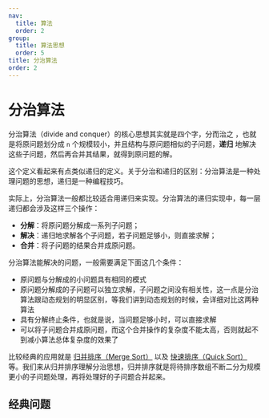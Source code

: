 ```yaml
---
nav:
  title: 算法
  order: 2
group:
  title: 算法思想
  order: 5
title: 分治算法
order: 2
---
```


# 分治算法

分治算法（divide and conquer）的核心思想其实就是四个字，分而治之 ，也就是将原问题划分成 `n` 个规模较小，并且结构与原问题相似的子问题，**递归** 地解决这些子问题，然后再合并其结果，就得到原问题的解。

这个定义看起来有点类似递归的定义。关于分治和递归的区别：分治算法是一种处理问题的思想，递归是一种编程技巧。

实际上，分治算法一般都比较适合用递归来实现。分治算法的递归实现中，每一层递归都会涉及这样三个操作：

- **分解**：将原问题分解成一系列子问题；
- **解决**：递归地求解各个子问题，若子问题足够小，则直接求解；
- **合并**：将子问题的结果合并成原问题。

分治算法能解决的问题，一般需要满足下面这几个条件：

- 原问题与分解成的小问题具有相同的模式
- 原问题分解成的子问题可以独立求解，子问题之间没有相关性，这一点是分治算法跟动态规划的明显区别，等我们讲到动态规划的时候，会详细对比这两种算法
- 具有分解终止条件，也就是说，当问题足够小时，可以直接求解
- 可以将子问题合并成原问题，而这个合并操作的复杂度不能太高，否则就起不到减小算法总体复杂度的效果了

比较经典的应用就是 [归并排序（Merge Sort）](../sorting/merge-sort) 以及 [快速排序（Quick Sort）](../sorting/quick-sort) 等。我们来从归并排序理解分治思想，归并排序就是将待排序数组不断二分为规模更小的子问题处理，再将处理好的子问题合并起来。

## 经典问题
